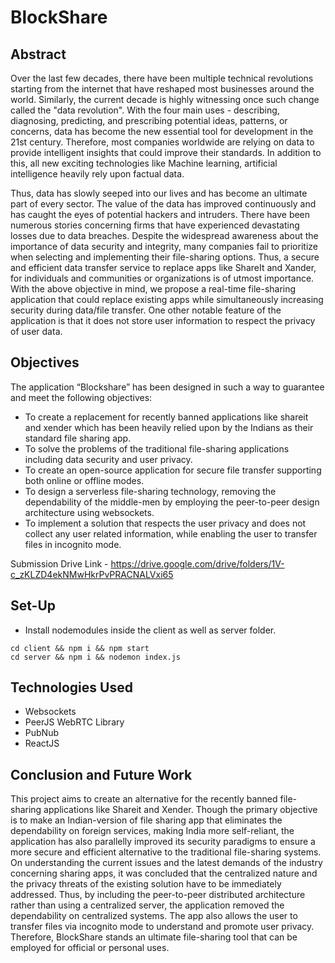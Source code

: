 # BlockShare

## Abstract
Over the last few decades, there have been multiple technical revolutions starting from the
internet that have reshaped most businesses around the world. Similarly, the current decade is
highly witnessing once such change called the &quot;data revolution&quot;. With the four main uses -
describing, diagnosing, predicting, and prescribing potential ideas, patterns, or concerns, data
has become the new essential tool for development in the 21st century. Therefore, most
companies worldwide are relying on data to provide intelligent insights that could improve
their standards. In addition to this, all new exciting technologies like Machine learning,
artificial intelligence heavily rely upon factual data.     

Thus, data has slowly seeped into our lives and has become an ultimate part of every sector.
The value of the data has improved continuously and has caught the eyes of potential hackers
and intruders. There have been numerous stories concerning firms that have experienced
devastating losses due to data breaches. Despite the widespread awareness about the
importance of data security and integrity, many companies fail to prioritize when selecting
and implementing their file-sharing options. Thus, a secure and efficient data transfer service
to replace apps like ShareIt and Xander, for individuals and communities or organizations is
of utmost importance. With the above objective in mind, we propose a real-time file-sharing
application that could replace existing apps while simultaneously increasing security during
data/file transfer. One other notable feature of the application is that it does not store user
information to respect the privacy of user data.     

## Objectives
The application “Blockshare” has been designed in such a way to guarantee and meet the
following objectives:

- To create a replacement for recently banned applications like shareit and xender
which has been heavily relied upon by the Indians as their standard file sharing app.
- To solve the problems of the traditional file-sharing applications including data
security and user privacy.
- To create an open-source application for secure file transfer supporting both online or
offline modes.
- To design a serverless file-sharing technology, removing the dependability of the
middle-men by employing the peer-to-peer design architecture using websockets.
- To implement a solution that respects the user privacy and does not collect any user
related information, while enabling the user to transfer files in incognito mode.

Submission Drive Link - https://drive.google.com/drive/folders/1V-c_zKLZD4ekNMwHkrPvPRACNALVxi65

## Set-Up
- Install nodemodules inside the client as well as server folder. 
``` 
cd client && npm i && npm start
cd server && npm i && nodemon index.js
```

## Technologies Used
- Websockets
- PeerJS WebRTC Library
- PubNub
- ReactJS

## Conclusion and Future Work
This project aims to create an alternative for the recently banned file-sharing applications like Shareit and Xender. Though the primary objective is to make an Indian-version of file sharing app that eliminates the dependability on foreign services, making India more self-reliant, the application has also parallelly improved its security paradigms to ensure a more secure and efficient alternative to the traditional file-sharing systems. On understanding the current issues and the latest demands of the industry concerning sharing apps, it was concluded that the centralized nature and the privacy threats of the existing solution have to be immediately addressed. Thus, by including the peer-to-peer distributed architecture rather than using a centralized server, the application removed the dependability on centralized systems. The app also allows the user to transfer files via incognito mode to understand and promote user privacy. Therefore, BlockShare stands an ultimate file-sharing tool that can be employed for official or personal uses.
